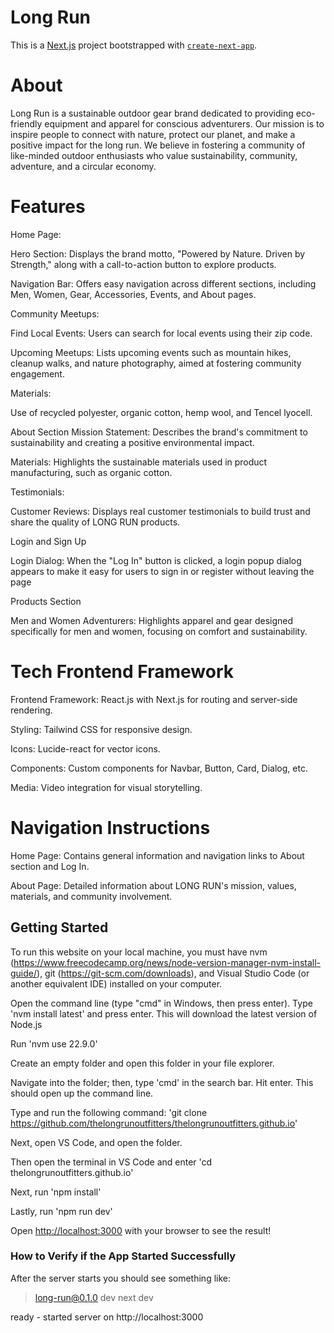 # Long Run

This is a [Next.js](https://nextjs.org) project bootstrapped with [`create-next-app`](https://nextjs.org/docs/app/api-reference/cli/create-next-app).

# About

Long Run is a sustainable outdoor gear brand dedicated to providing eco-friendly equipment and apparel for conscious adventurers. Our mission is to inspire people to connect with nature, protect our planet, and make a positive impact for the long run. We believe in fostering a community of like-minded outdoor enthusiasts who value sustainability, community, adventure, and a circular economy.

# Features
Home Page:

Hero Section: Displays the brand motto, "Powered by Nature. Driven by Strength," along with a call-to-action button to explore products.

Navigation Bar: Offers easy navigation across different sections, including Men, Women, Gear, Accessories, Events, and About pages.

Community Meetups:

Find Local Events: Users can search for local events using their zip code.

Upcoming Meetups: Lists upcoming events such as mountain hikes, cleanup walks, and nature photography, aimed at fostering community engagement.
 
Materials: 

Use of recycled polyester, organic cotton, hemp wool, and Tencel lyocell.

About Section
Mission Statement: Describes the brand's commitment to sustainability and creating a positive environmental impact.

Materials: Highlights the sustainable materials used in product manufacturing, such as organic cotton.

Testimonials:

Customer Reviews: Displays real customer testimonials to build trust and share the quality of LONG RUN products.

Login and Sign Up

Login Dialog: When the "Log In" button is clicked, a login popup dialog appears to make it easy for users to sign in or register without leaving the page

Products Section

Men and Women Adventurers: Highlights apparel and gear designed specifically for men and women, focusing on comfort and sustainability.

# Tech Frontend Framework

Frontend Framework: React.js with Next.js for routing and server-side rendering.

Styling: Tailwind CSS for responsive design.

Icons: Lucide-react for vector icons.

Components: Custom components for Navbar, Button, Card, Dialog, etc.

Media: Video integration for visual storytelling.

# Navigation Instructions
Home Page: Contains general information and navigation links to About section and Log In.

About Page: Detailed information about LONG RUN's mission, values, materials, and community involvement.

## Getting Started
 
To run this website on your local machine, you must have nvm (https://www.freecodecamp.org/news/node-version-manager-nvm-install-guide/), git (https://git-scm.com/downloads), and Visual Studio Code (or another equivalent IDE) installed on your computer.
 
Open the command line (type "cmd" in Windows, then press enter). Type 'nvm install latest' and press enter. This will download the latest version of Node.js
 
Run 'nvm use 22.9.0'
 
Create an empty folder and open this folder in your file explorer.
 
Navigate into the folder; then, type 'cmd' in the search bar. Hit enter. This should open up the command line.
 
Type and run the following command: 'git clone https://github.com/thelongrunoutfitters/thelongrunoutfitters.github.io'
 
Next, open VS Code, and open the folder.
 
Then open the terminal in VS Code and enter 'cd thelongrunoutfitters.github.io'
 
Next, run 'npm install'
 
Lastly, run 'npm run dev'
 
Open [http://localhost:3000](http://localhost:3000) with your browser to see the result!

### How to Verify if the App Started Successfully

After the server starts you should see something like: 
> long-run@0.1.0 dev
> next dev

ready - started server on http://localhost:3000


